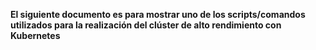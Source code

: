 **El siguiente documento es para mostrar uno de los scripts/comandos utilizados para la realización del clúster de alto rendimiento con Kubernetes**
